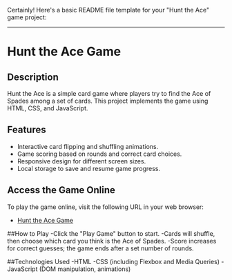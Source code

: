 Certainly! Here's a basic README file template for your "Hunt the Ace" game project:

---

# Hunt the Ace Game

## Description
Hunt the Ace is a simple card game where players try to find the Ace of Spades among a set of cards. This project implements the game using HTML, CSS, and JavaScript.

## Features
- Interactive card flipping and shuffling animations.
- Game scoring based on rounds and correct card choices.
- Responsive design for different screen sizes.
- Local storage to save and resume game progress.
## Access the Game Online
To play the game online, visit the following URL in your web browser:
- [Hunt the Ace Game](https://a-arti.github.io/Card--game/)

##How to Play
-Click the "Play Game" button to start.
-Cards will shuffle, then choose which card you think is the Ace of Spades.
-Score increases for correct guesses; the game ends after a set number of rounds.

##Technologies Used
-HTML
-CSS (including Flexbox and Media Queries)
-JavaScript (DOM manipulation, animations)
